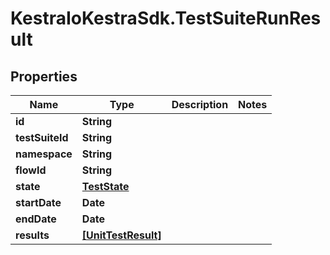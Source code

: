# KestraIoKestraSdk.TestSuiteRunResult

## Properties

Name | Type | Description | Notes
------------ | ------------- | ------------- | -------------
**id** | **String** |  | 
**testSuiteId** | **String** |  | 
**namespace** | **String** |  | 
**flowId** | **String** |  | 
**state** | [**TestState**](TestState.md) |  | 
**startDate** | **Date** |  | 
**endDate** | **Date** |  | 
**results** | [**[UnitTestResult]**](UnitTestResult.md) |  | 


